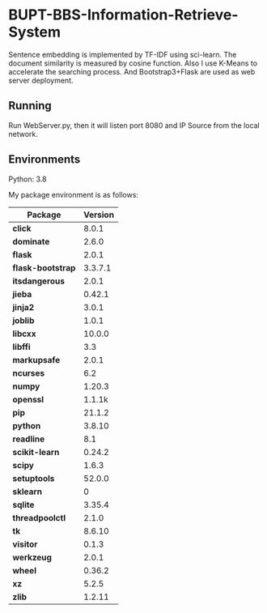 # BUPT-BBS-Information-Retrieve-System
Sentence embedding is implemented by TF-IDF using sci-learn. The document similarity is measured by cosine function. Also I use K-Means to accelerate the searching process. And Bootstrap3+Flask are used as web server deployment.



## Running

Run WebServer.py, then it will listen port 8080 and IP Source from the local network.



## Environments

Python: 3.8

My package environment is as follows:

| **Package**         | **Version** |
| ------------------- | ----------- |
| **click**           | 8.0.1       |
| **dominate**        | 2.6.0       |
| **flask**           | 2.0.1       |
| **flask-bootstrap** | 3.3.7.1     |
| **itsdangerous**    | 2.0.1       |
| **jieba**           | 0.42.1      |
| **jinja2**          | 3.0.1       |
| **joblib**          | 1.0.1       |
| **libcxx**          | 10.0.0      |
| **libffi**          | 3.3         |
| **markupsafe**      | 2.0.1       |
| **ncurses**         | 6.2         |
| **numpy**           | 1.20.3      |
| **openssl**         | 1.1.1k      |
| **pip**             | 21.1.2      |
| **python**          | 3.8.10      |
| **readline**        | 8.1         |
| **scikit-learn**    | 0.24.2      |
| **scipy**           | 1.6.3       |
| **setuptools**      | 52.0.0      |
| **sklearn**         | 0           |
| **sqlite**          | 3.35.4      |
| **threadpoolctl**   | 2.1.0       |
| **tk**              | 8.6.10      |
| **visitor**         | 0.1.3       |
| **werkzeug**        | 2.0.1       |
| **wheel**           | 0.36.2      |
| **xz**              | 5.2.5       |
| **zlib**            | 1.2.11      |